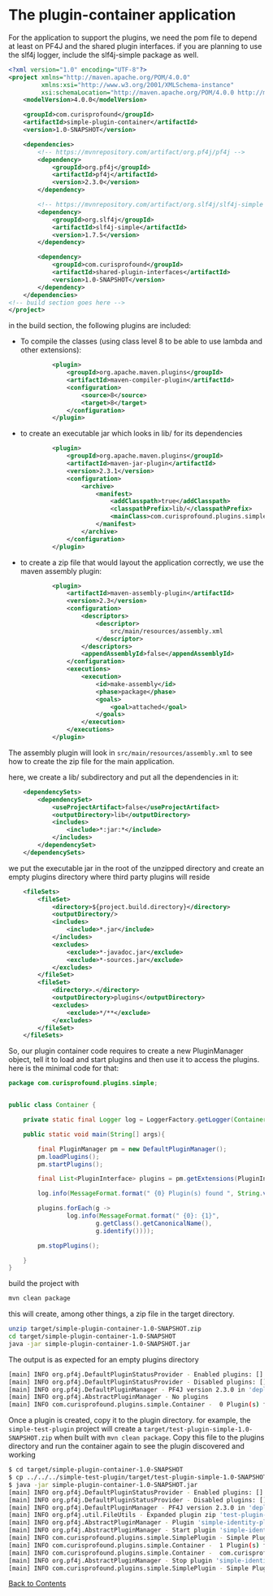 # The plugin-container application

For the application to support the plugins, we need the pom file to depend at least on PF4J and the shared plugin interfaces. if you are planning to use the slf4j logger, include the slf4j-simple package 
as well. 


```xml
<?xml version="1.0" encoding="UTF-8"?>
<project xmlns="http://maven.apache.org/POM/4.0.0"
         xmlns:xsi="http://www.w3.org/2001/XMLSchema-instance"
         xsi:schemaLocation="http://maven.apache.org/POM/4.0.0 http://maven.apache.org/xsd/maven-4.0.0.xsd">
    <modelVersion>4.0.0</modelVersion>

    <groupId>com.curisprofound</groupId>
    <artifactId>simple-plugin-container</artifactId>
    <version>1.0-SNAPSHOT</version>

    <dependencies>
        <!-- https://mvnrepository.com/artifact/org.pf4j/pf4j -->
        <dependency>
            <groupId>org.pf4j</groupId>
            <artifactId>pf4j</artifactId>
            <version>2.3.0</version>
        </dependency>

        <!-- https://mvnrepository.com/artifact/org.slf4j/slf4j-simple -->
        <dependency>
            <groupId>org.slf4j</groupId>
            <artifactId>slf4j-simple</artifactId>
            <version>1.7.5</version>
        </dependency>

        <dependency>
            <groupId>com.curisprofound</groupId>
            <artifactId>shared-plugin-interfaces</artifactId>
            <version>1.0-SNAPSHOT</version>
        </dependency>
    </dependencies>
<!-- build section goes here -->
</project>
```
in the build section, the following plugins are included: 

* To compile the classes (using class level 8 to be able to use lambda and other extensions):

```xml
            <plugin>
                <groupId>org.apache.maven.plugins</groupId>
                <artifactId>maven-compiler-plugin</artifactId>
                <configuration>
                    <source>8</source>
                    <target>8</target>
                </configuration>
            </plugin>
```
* to create an executable jar which looks in lib/ for its dependencies

```xml
            <plugin>
                <groupId>org.apache.maven.plugins</groupId>
                <artifactId>maven-jar-plugin</artifactId>
                <version>2.3.1</version>
                <configuration>
                    <archive>
                        <manifest>
                            <addClasspath>true</addClasspath>
                            <classpathPrefix>lib/</classpathPrefix>
                            <mainClass>com.curisprofound.plugins.simple.Container</mainClass>
                        </manifest>
                    </archive>
                </configuration>
            </plugin>

```

* to create a zip file that would layout the application correctly, we use the maven assembly plugin:

```xml
            <plugin>
                <artifactId>maven-assembly-plugin</artifactId>
                <version>2.3</version>
                <configuration>
                    <descriptors>
                        <descriptor>
                            src/main/resources/assembly.xml
                        </descriptor>
                    </descriptors>
                    <appendAssemblyId>false</appendAssemblyId>
                </configuration>
                <executions>
                    <execution>
                        <id>make-assembly</id>
                        <phase>package</phase>
                        <goals>
                            <goal>attached</goal>
                        </goals>
                    </execution>
                </executions>
            </plugin>
```

The assembly plugin will look in ```src/main/resources/assembly.xml``` to see how to create the zip file for the main application.

here, we create a lib/ subdirectory and put all the dependencies in it:

```xml
    <dependencySets>
        <dependencySet>
            <useProjectArtifact>false</useProjectArtifact>
            <outputDirectory>lib</outputDirectory>
            <includes>
                <include>*:jar:*</include>
            </includes>
        </dependencySet>
    </dependencySets>
```
we put the executable jar in the root of the unzipped directory and create an empty plugins directory where third party plugins will reside

```xml
    <fileSets>
        <fileSet>
            <directory>${project.build.directory}</directory>
            <outputDirectory/>
            <includes>
                <include>*.jar</include>
            </includes>
            <excludes>
                <exclude>*-javadoc.jar</exclude>
                <exclude>*-sources.jar</exclude>
            </excludes>
        </fileSet>
        <fileSet>
            <directory>.</directory>
            <outputDirectory>plugins</outputDirectory>
            <excludes>
                <exclude>*/**</exclude>
            </excludes>
        </fileSet>
    </fileSets>
```

So, our plugin container code requires to create a new PluginManager object,
tell it to load and start plugins and then use it to access the plugins. here
is the minimal code for that:

```java
package com.curisprofound.plugins.simple;


public class Container {

    private static final Logger log = LoggerFactory.getLogger(Container.class);

    public static void main(String[] args){

        final PluginManager pm = new DefaultPluginManager();
        pm.loadPlugins();
        pm.startPlugins();

        final List<PluginInterface> plugins = pm.getExtensions(PluginInterface.class);

        log.info(MessageFormat.format(" {0} Plugin(s) found ", String.valueOf(plugins.size())));

        plugins.forEach(g ->
                log.info(MessageFormat.format(" {0}: {1}",
                        g.getClass().getCanonicalName(),
                        g.identify())));

        pm.stopPlugins();

    }
}

```

build the project with
```bash
mvn clean package
```

this will create, among other things, a zip file in the target directory. 

```bash
unzip target/simple-plugin-container-1.0-SNAPSHOT.zip
cd target/simple-plugin-container-1.0-SNAPSHOT
java -jar simple-plugin-container-1.0-SNAPSHOT.jar
```
The output is as expected for an empty plugins directory

```bash
[main] INFO org.pf4j.DefaultPluginStatusProvider - Enabled plugins: []
[main] INFO org.pf4j.DefaultPluginStatusProvider - Disabled plugins: []
[main] INFO org.pf4j.DefaultPluginManager - PF4J version 2.3.0 in 'deployment' mode
[main] INFO org.pf4j.AbstractPluginManager - No plugins
[main] INFO com.curisprofound.plugins.simple.Container -  0 Plugin(s) found 
```

Once a plugin is created, copy it to the plugin directory. for example, the ```simple-test-plugin``` project will create a ```target/test-plugin-simple-1.0-SNAPSHOT.zip``` when built with ```mvn clean package```. Copy this file to the plugins directory and run the container again to see the plugin discovered and working

```bash
$ cd target/simple-plugin-container-1.0-SNAPSHOT
$ cp ../../../simple-test-plugin/target/test-plugin-simple-1.0-SNAPSHOT.zip ./plugins/
$ java -jar simple-plugin-container-1.0-SNAPSHOT.jar 
[main] INFO org.pf4j.DefaultPluginStatusProvider - Enabled plugins: []
[main] INFO org.pf4j.DefaultPluginStatusProvider - Disabled plugins: []
[main] INFO org.pf4j.DefaultPluginManager - PF4J version 2.3.0 in 'deployment' mode
[main] INFO org.pf4j.util.FileUtils - Expanded plugin zip 'test-plugin-simple-1.0-SNAPSHOT.zip' in 'test-plugin-simple-1.0-SNAPSHOT'
[main] INFO org.pf4j.AbstractPluginManager - Plugin 'simple-identity-plugin@0.0.1' resolved
[main] INFO org.pf4j.AbstractPluginManager - Start plugin 'simple-identity-plugin@0.0.1'
[main] INFO com.curisprofound.plugins.simple.SimplePlugin - Simple Plugin Started
[main] INFO com.curisprofound.plugins.simple.Container -  1 Plugin(s) found 
[main] INFO com.curisprofound.plugins.simple.Container -  com.curisprofound.plugins.simple.SimplePlugin.SimpleIdentityPlugin: A simple plugin with no dependency on Spring
[main] INFO org.pf4j.AbstractPluginManager - Stop plugin 'simple-identity-plugin@0.0.1'
[main] INFO com.curisprofound.plugins.simple.SimplePlugin - Simple Plugin Stopped

```

[Back to Contents](../../../#contents)


[PF4J]: https://github.com/pf4j/pf4j

